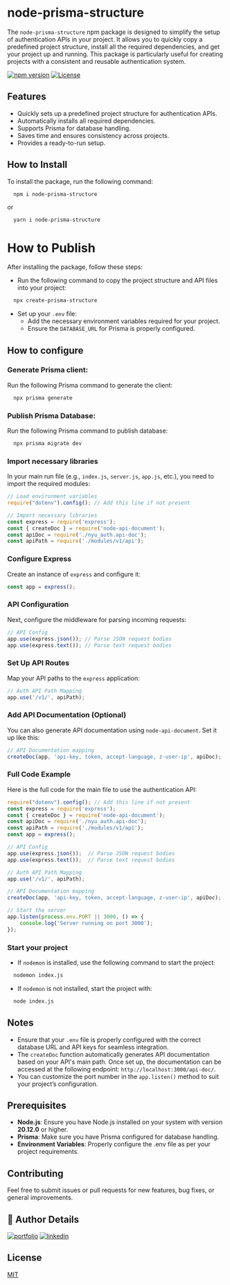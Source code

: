 # node-prisma-structure

The `node-prisma-structure` npm package is designed to simplify the setup of authentication APIs in your project. It allows you to quickly copy a predefined project structure, install all the required dependencies, and get your project up and running. This package is particularly useful for creating projects with a consistent and reusable authentication system.

[![npm version](https://badge.fury.io/js/node-prisma-structure.svg)](https://badge.fury.io/js/node-prisma-structure)
[![License](https://img.shields.io/badge/license-MIT-blue.svg)](https://opensource.org/licenses/MIT)


## Features
- Quickly sets up a predefined project structure for authentication APIs.
- Automatically installs all required dependencies.
- Supports Prisma for database handling.
- Saves time and ensures consistency across projects.
- Provides a ready-to-run setup.

## How to Install
To install the package, run the following command:
```bash
  npm i node-prisma-structure
```
or
```bash
  yarn i node-prisma-structure
```

# How to Publish
After installing the package, follow these steps:

- Run the following command to copy the project structure and API files into your project:

```bash
  npx create-prisma-structure
```

- Set up your `.env` file:
    - Add the necessary environment variables required for your project.
    - Ensure the `DATABASE_URL` for Prisma is properly configured.


## How to configure

### Generate Prisma client:
Run the following Prisma command to generate the client:

```bash
  npx prisma generate
```

### Publish Prisma Database:
Run the following Prisma command to publish database:

```bash
  npx prisma migrate dev
```

### Import necessary libraries
In your main run file (e.g., `index.js`, `server.js`, `app.js`, etc.), you need to import the required modules:

```javascript
// Load environment variables
require("dotenv").config(); // Add this line if not present

// Import necessary libraries
const express = require('express');
const { createDoc } = require('node-api-document');
const apiDoc = require('./nyu_auth.api-doc');
const apiPath = require('./modules/v1/api');
```

### Configure Express
Create an instance of `express` and configure it:

```javascript
const app = express();
```

### API Configuration
Next, configure the middleware for parsing incoming requests:

```javascript
// API Config
app.use(express.json()); // Parse JSON request bodies
app.use(express.text()); // Parse text request bodies
```

### Set Up API Routes
Map your API paths to the `express` application:

```javascript
// Auth API Path Mapping
app.use('/v1/', apiPath);
```

### Add API Documentation (Optional)
You can also generate API documentation using `node-api-document`. Set it up like this:

```javascript
// API Documentation mapping
createDoc(app, 'api-key, token, accept-language, z-user-ip', apiDoc);
```


### Full Code Example
Here is the full code for the main file to use the authentication API:


```javascript
require("dotenv").config(); // Add this line if not present
const express = require('express');
const { createDoc } = require('node-api-document');
const apiDoc = require('./nyu_auth.api-doc');
const apiPath = require('./modules/v1/api');
const app = express();

// API Config
app.use(express.json());  // Parse JSON request bodies
app.use(express.text());  // Parse text request bodies

// Auth API Path Mapping
app.use('/v1/', apiPath);

// API Documentation mapping
createDoc(app, 'api-key, token, accept-language, z-user-ip', apiDoc);

// Start the server
app.listen(process.env.PORT || 3000, () => {
    console.log('Server running on port 3000');
});
```

### Start your project

- If `nodemon` is installed, use the following command to start the project:

```bash
  nodemon index.js
```

- If `nodemon` is not installed, start the project with:

```bash
  node index.js
```

## Notes
- Ensure that your `.env` file is properly configured with the correct database URL and API keys for seamless integration.
- The `createDoc` function automatically generates API documentation based on your API's main path. Once set up, the documentation can be accessed at the following endpoint: `http://localhost:3000/api-doc/`.
- You can customize the port number in the `app.listen()` method to suit your project’s configuration.

## Prerequisites
- **Node.js**: Ensure you have Node.js installed on your system with version **20.12.0** or higher.
- **Prisma**: Make sure you have Prisma configured for database handling.
- **Environment Variables**: Properly configure the .env file as per your project requirements.


## Contributing

Feel free to submit issues or pull requests for new features, bug fixes, or general improvements.


## 🔗 Author Details
[![portfolio](https://img.shields.io/badge/my_portfolio-000?style=for-the-badge&logo=ko-fi&logoColor=white)](https://tirth-gaudani.github.io/portfolio/)
[![linkedin](https://img.shields.io/badge/linkedin-0A66C2?style=for-the-badge&logo=linkedin&logoColor=white)](https://in.linkedin.com/in/tirthgaudani)


## License

[MIT](https://choosealicense.com/licenses/mit/)
